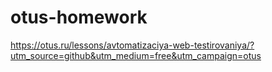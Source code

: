 # otus-homework
https://otus.ru/lessons/avtomatizaciya-web-testirovaniya/?utm_source=github&utm_medium=free&utm_campaign=otus
